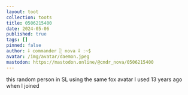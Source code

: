 ```yaml
---
layout: toot
collection: toots
title: 0506215400
date: 2024-05-06
published: true
tags: []
pinned: false
author: ⸸ commander ░ nova ⸸ :~$
avatar: /img/avatar/daemon.jpeg
mastodon: https://mastodon.online/@cmdr_nova/0506215400
---
```


this random person in SL using the same fox avatar I used 13 years ago when I joined
